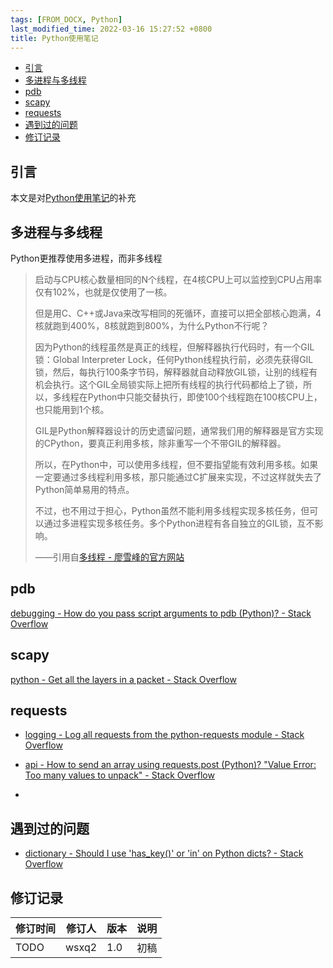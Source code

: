```yaml
---
tags: [FROM_DOCX, Python]
last_modified_time: 2022-03-16 15:27:52 +0800
title: Python使用笔记
---
```



<p id="markdown-toc"></p>
<!-- vim-markdown-toc GFM -->

* [引言](#引言)
* [多进程与多线程](#多进程与多线程)
* [pdb](#pdb)
* [scapy](#scapy)
* [requests](#requests)
* [遇到过的问题](#遇到过的问题)
* [修订记录](#修订记录)

<!-- vim-markdown-toc -->


## 引言

本文是对[Python使用笔记](https://wsxq2.55555.io/blog/2018/11/19/Python%E4%BD%BF%E7%94%A8%E7%AC%94%E8%AE%B0/)的补充

## 多进程与多线程

Python更推荐使用多进程，而非多线程

> 启动与CPU核心数量相同的N个线程，在4核CPU上可以监控到CPU占用率仅有102%，也就是仅使用了一核。
>
> 但是用C、C++或Java来改写相同的死循环，直接可以把全部核心跑满，4核就跑到400%，8核就跑到800%，为什么Python不行呢？
>
> 因为Python的线程虽然是真正的线程，但解释器执行代码时，有一个GIL锁：Global Interpreter Lock，任何Python线程执行前，必须先获得GIL锁，然后，每执行100条字节码，解释器就自动释放GIL锁，让别的线程有机会执行。这个GIL全局锁实际上把所有线程的执行代码都给上了锁，所以，多线程在Python中只能交替执行，即使100个线程跑在100核CPU上，也只能用到1个核。
>
> GIL是Python解释器设计的历史遗留问题，通常我们用的解释器是官方实现的CPython，要真正利用多核，除非重写一个不带GIL的解释器。
>
> 所以，在Python中，可以使用多线程，但不要指望能有效利用多核。如果一定要通过多线程利用多核，那只能通过C扩展来实现，不过这样就失去了Python简单易用的特点。
>
> 不过，也不用过于担心，Python虽然不能利用多线程实现多核任务，但可以通过多进程实现多核任务。多个Python进程有各自独立的GIL锁，互不影响。
>
> ——引用自[多线程 - 廖雪峰的官方网站](https://www.liaoxuefeng.com/wiki/1016959663602400/1017629247922688)

## pdb

[debugging - How do you pass script arguments to pdb (Python)? - Stack Overflow](https://stackoverflow.com/questions/873089/how-do-you-pass-script-arguments-to-pdb-python)

## scapy

[python - Get all the layers in a packet - Stack Overflow](https://stackoverflow.com/questions/13549294/get-all-the-layers-in-a-packet)

## requests

-   [logging - Log all requests from the python-requests module - Stack Overflow](https://stackoverflow.com/questions/16337511/log-all-requests-from-the-python-requests-module)

-   [api - How to send an array using requests.post (Python)? "Value Error: Too many values to unpack" - Stack Overflow](https://stackoverflow.com/questions/31168819/how-to-send-an-array-using-requests-post-python-value-error-too-many-values)

-   

## 遇到过的问题

-   [dictionary - Should I use 'has_key()' or 'in' on Python dicts? - Stack Overflow](https://stackoverflow.com/questions/1323410/should-i-use-has-key-or-in-on-python-dicts)

## 修订记录

| 修订时间 | 修订人       | 版本 | 说明 |
|----------|--------------|------|------|
| TODO     | wsxq2 | 1.0  | 初稿 |

